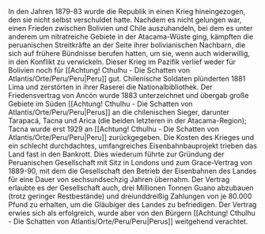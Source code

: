 In den Jahren  1879-83  wurde die Republik in einen Krieg hineingezogen, den sie nicht selbst verschuldet hatte. Nachdem es nicht gelungen war, einen Frieden zwischen Bolivien und Chile auszuhandeln, bei dem es unter anderem um nitratreiche Gebiete in der Atacama-Wüste ging, kämpften die peruanischen Streitkräfte an der Seite ihrer bolivianischen Nachbarn, die sich auf frühere Bündnisse berufen hatten, um sie, wenn auch widerwillig, in den Konflikt zu verwickeln. Dieser Krieg im Pazifik verlief weder für Bolivien noch für [[Achtung! Cthulhu - Die Schatten von Atlantis/Orte/Peru/Peru|Peru]] gut. Chilenische Soldaten plünderten 1881 Lima und zerstörten in ihrer Raserei die Nationalbibliothek. Der Friedensvertrag von Ancón wurde 1883 unterzeichnet und übergab große Gebiete im Süden [[Achtung! Cthulhu - Die Schatten von Atlantis/Orte/Peru/Peru|Perus]] an die chilenischen Sieger, darunter Tarapacá, Tacna und Arica (die beiden letzteren in der Atacama-Region); Tacna wurde erst 1929 an [[Achtung! Cthulhu - Die Schatten von Atlantis/Orte/Peru/Peru|Peru]] zurückgegeben. Die Kosten des Krieges und ein schlecht durchdachtes, umfangreiches Eisenbahnbauprojekt trieben das Land fast in den Bankrott. Dies wiederum führte zur Gründung der Peruanischen Gesellschaft mit Sitz in Londons und zum Grace-Vertrag von 1889-90, mit dem die Gesellschaft den Betrieb der Eisenbahnen des Landes für eine Dauer von sechsundsechzig Jahren übernahm. Der Vertrag erlaubte es der Gesellschaft auch, drei Millionen Tonnen Guano abzubauen (trotz geringer Restbestände) und dreiunddreißig Zahlungen von je 80.000 Pfund zu erhalten, um die Gläubiger des Landes zu befriedigen. Der Vertrag erwies sich als erfolgreich, wurde aber von den Bürgern [[Achtung! Cthulhu - Die Schatten von Atlantis/Orte/Peru/Peru|Perus]] weitgehend verachtet.